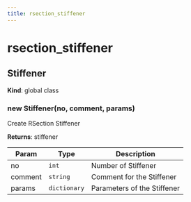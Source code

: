 ```yaml
---
title: rsection_stiffener
---
```


# rsection_stiffener

<a name="Stiffener"></a>

## Stiffener
**Kind**: global class  
<a name="new_Stiffener_new"></a>

### new Stiffener(no, comment, params)
Create RSection Stiffener

**Returns**: stiffener  

| Param | Type | Description |
| --- | --- | --- |
| no | <code>int</code> | Number of Stiffener |
| comment | <code>string</code> | Comment for the Stiffener |
| params | <code>dictionary</code> | Parameters of the Stiffener |

